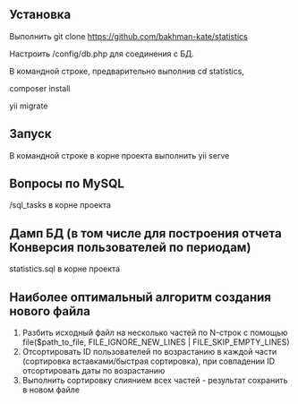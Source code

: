 Установка
-------------------
Выполнить git clone https://github.com/bakhman-kate/statistics

Настроить /config/db.php для соединения с БД.

В командной строке, предварительно выполнив cd statistics,

composer install

yii migrate


Запуск
-------------------
В командной строке в корне проекта выполнить yii serve


Вопросы по MySQL
-------------------
/sql_tasks в корне проекта


Дамп БД (в том числе для построения отчета Конверсия пользователей по периодам) 
-------------------
statistics.sql в корне проекта

Наиболее оптимальный алгоритм создания нового файла
-------------------
1. Разбить исходный файл на несколько частей по N-строк с помощью file($path_to_file, FILE_IGNORE_NEW_LINES | FILE_SKIP_EMPTY_LINES)
2. Отсортировать ID пользователей по возрастанию в каждой части (сортировка вставками/быстрая сортировка), при совпадении ID отсортировать даты по возрастанию
3. Выполнить сортировку слиянием всех частей - результат сохранить в новом файле
